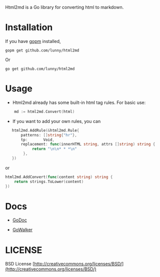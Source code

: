 
Html2md is a Go library for converting html to markdown.

# Installation

If you have [gopm](https://github.com/gpmgo/gopm) installed, 

	gopm get github.com/lunny/html2md
	
Or

	go get github.com/lunny/html2md

# Usage

* Html2md already has some built-in html tag rules. For basic use:

```Go
    md := html2md.Convert(html)
```

* If you want to add your own rules, you can

```Go
   html2md.AddRule(&html2md.Rule{
       patterns: []string{"hr"},
	   tp:       Void,
	   replacement: func(innerHTML string, attrs []string) string {
			return "\n\n* * *\n"
		},
   })
```

or

```Go
html2md.AddConvert(func(content string) string {
    return strings.ToLower(content)
})
```

# Docs

* [GoDoc](http://godoc.org/github.com/lunny/html2md)

* [GoWalker](http://gowalker.org/github.com/lunny/html2md)

# LICENSE

 BSD License
 [http://creativecommons.org/licenses/BSD/](http://creativecommons.org/licenses/BSD/)
